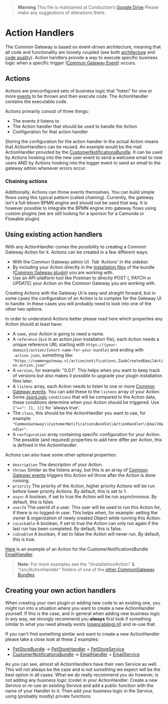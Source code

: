 > **Warning**
> This file is maintained at Conduction’s [Google Drive](https://docs.google.com/document/d/1qNErKlzI5LfjoK68COdKNcElydBz2PbSpz6J-hHL2ms/edit) Please make any suggestions of alterations there.

# Action Handlers

The Common Gateway is based on event-driven architecture, meaning that all code and functionality are loosely coupled (see both [architecture](Architecture.md) and [code quality](Code_quality.md)).
Action handlers provide a way to execute specific business logic when a specific trigger ([Common Gateway Event](Events.md)) occurs.  

## Actions

Actions are preconfigured sets of business logic that “listen” for one or more [events](Events.md) to be thrown and then execute code. The ActionHandler contains the executable code.

Actions primarily consist of three things:
- The events it listens to
- The Action handler that should be used to handle the Action
- Configuration for that action handler

Storing the configuration for the action handler in the actual Action means that ActionHandlers can be reused. 
An example would be the mail ActionHandler provided by the [CustomerNotificationsBundle](https://github.com/commonGateway/customernotificationsBundle). 
It can be used by Actions hooking into the new user event to send a welcome email to new users AND by Actions hooking into the logger event to send an email to the gateway admin whenever errors occur.

### Chaining actions

Additionally, Actions can throw events themselves. You can build simple flows using this typical pattern (called chaining). Currently, the gateway isn’t a full-blown BPMN engine and should not be used that way. It is however possible to integrate the BPMN engine into gateway flows using custom plugins (we are still looking for a sponsor for a Camunda or Flowable plugin).

## Using existing action handlers

With any ActionHandler comes the possibility to creating a Common Gateway Action for it.
Actions can be created in a few different ways:
- With the Common Gateway admin UI. _Tab 'Actions' in the sidebar._
- By including your Action directly in the [installation files](Plugins.md#adding-core-schemas-to-your-plugin) of the bundle ([Common Gateway plugin](Plugins.md)) you are working with.
- Use an API-platform tool like Postman to directly POST (, PATCH or UPDATE) your Action on the Common Gateway you are working with.

Creating Actions with the Gateway UI is easy and straight forward, but in some cases the configuration of an Action is to complex for the Gateway UI to handle.
In these cases you will probably need to look into one of the other two options.

In order to understand Actions better please read here which properties any Action should at least have:
- A `name`, your Action is going to need a name.
- A `reference` (`$id` in an action.json installation file), each Action needs a unique reference URL starting with `https://{your-domain}/action/{short-name-for-your-bundle}` and ending with `.action.json`, something like: `"https://commongateway.nl/action/notifications.ZaakCreatedEmailAction.action.json"`
- A `version`, for example: "0.0.1". This helps when you want to keep track of versions but also makes it possible to upgrade your plugin installation files later.
- A `listens` array, each Action needs to listen to one or more [Common Gateway events](Events.md). You can add these to the `listens` array of your Action.
- Some [JsonLogic](https://jsonlogic.com/) `conditions` that will be compared to the Action data, these conditions determine when your Action should be triggered. Use `{"==": [1, 1]}` for 'always true'.
- The `class`, this should be the ActionHandler you want to use, for example: `"CommonGateway\\CustomerNotificationsBundle\\ActionHandler\\EmailHandler"`.
- A `configuration` array containing specific configuration for your Action. The possible (and required) properties to add here differ per Action, this is defined in the ActionHandler.

Actions can also have some other optional properties:
- `description` The description of your Action.
- `throws` Similar as the listens array, but this is an array of [Common Gateway events](Events.md) triggers this Action wil throw after the Action is done running.
- `priority` The priority of the Action, higher priority Actions will be run before lower priority Actions. By default, this is set to 1.
- `async` A boolean, if set to true the Action will be run asynchronous. By default, this is false.
- `userId` The userId of a user. This user will be used to run this Action for, if there is no logged-in user. This helps when, for example: setting the owner & organization of newly created Object while running this Action. 
- `isLockable` A boolean, if set to true the Action can only run again if the last run has been completed. By default, this is false. 
- `isEnabled` A boolean, if set to false the Action will never run. By default, this is true.

[Here](https://github.com/CommonGateway/PetStoreBundle/blob/main/Installation/Action/ps.EmailActionExample.action.json) is an example of an Action for the CustomerNotificationsBundle [EmailHandler](https://github.com/CommonGateway/CustomerNotificationsBundle/blob/main/src/ActionHandler/EmailHandler.php).

> **Note:** For more examples see the "/Installation/Action" & "/src/ActionHandler" folders of one of the [other CommonGateway Bundles](https://github.com/orgs/CommonGateway/repositories?q=bundle&type=all&language=&sort=).

## Creating your own action handlers

When creating your own plugin or adding new code to an existing one, you might run into a situation where you want to create a new ActionHandler yourself.
If this is the case, and in general when adding new business logic in any way, we strongly recommend you **always** first look if something similar to what you need already exists ([opencatalogi.nl](opencatalogi.nl)) and re-use that.

If you can't find something similar and want to create a new ActionHandler please take a close look at these 2 examples:
- [PetStoreBundle](https://github.com/CommonGateway/PetStoreBundle) -> [PetStoreHandler](https://github.com/CommonGateway/PetStoreBundle/blob/main/src/ActionHandler/PetStoreHandler.php) + [PetStoreService](https://github.com/CommonGateway/PetStoreBundle/blob/main/src/Service/PetStoreService.php)
- [CustomerNotificationsBundle](https://github.com/CommonGateway/CustomerNotificationsBundle) -> [EmailHandler](https://github.com/CommonGateway/CustomerNotificationsBundle/blob/main/src/ActionHandler/EmailHandler.php) + [EmailService](https://github.com/CommonGateway/CustomerNotificationsBundle/blob/main/src/Service/EmailService.php)

As you can see, almost all ActionHandlers have their own Service as well. 
This will not always be the case and is not something we expect will be the best option in all cases.
What we do really recommend you do however, is not adding any business logic (code) in your ActionHandler.
Create a new Service or re-use an existing Service and add a public function with the name of your Handler to it.
Then add your business logic in the Service, using (probably mostly) private functions.